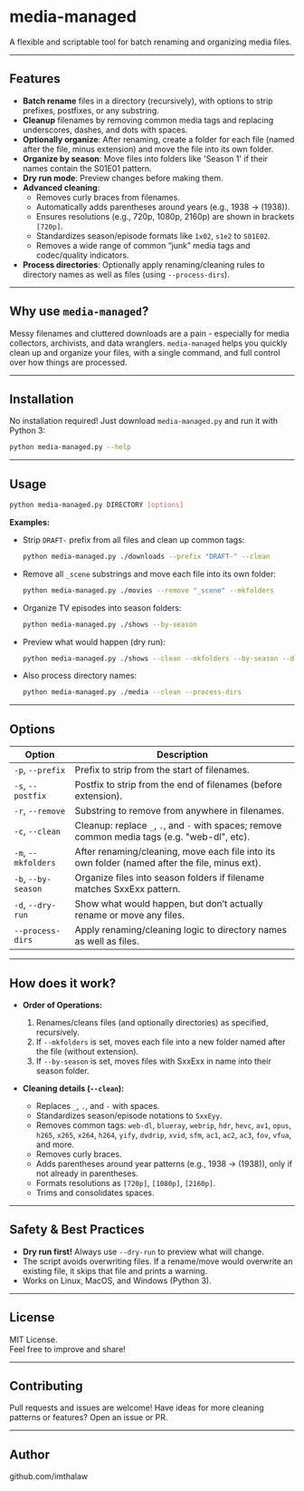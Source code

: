 # media-managed

A flexible and scriptable tool for batch renaming and organizing media files.

---

## Features

- **Batch rename** files in a directory (recursively), with options to strip prefixes, postfixes, or any substring.
- **Cleanup** filenames by removing common media tags and replacing underscores, dashes, and dots with spaces.
- **Optionally organize**: After renaming, create a folder for each file (named after the file, minus extension) and move the file into its own folder.
- **Organize by season**: Move files into folders like 'Season 1' if their names contain the S01E01 pattern.
- **Dry run mode**: Preview changes before making them.
- **Advanced cleaning**: 
  - Removes curly braces from filenames.
  - Automatically adds parentheses around years (e.g., 1938 → (1938)).
  - Ensures resolutions (e.g., 720p, 1080p, 2160p) are shown in brackets `[720p]`.
  - Standardizes season/episode formats like `1x02`, `s1e2` to `S01E02`.
  - Removes a wide range of common “junk” media tags and codec/quality indicators.
- **Process directories**: Optionally apply renaming/cleaning rules to directory names as well as files (using `--process-dirs`).

---

## Why use `media-managed`?

Messy filenames and cluttered downloads are a pain - especially for media collectors, archivists, and data wranglers. `media-managed` helps you quickly clean up and organize your files, with a single command, and full control over how things are processed.

---

## Installation

No installation required! Just download `media-managed.py` and run it with Python 3:

```bash
python media-managed.py --help
```

---

## Usage

```bash
python media-managed.py DIRECTORY [options]
```

**Examples:**

- Strip `DRAFT-` prefix from all files and clean up common tags:
    ```bash
    python media-managed.py ./downloads --prefix "DRAFT-" --clean
    ```

- Remove all `_scene` substrings and move each file into its own folder:
    ```bash
    python media-managed.py ./movies --remove "_scene" --mkfolders
    ```

- Organize TV episodes into season folders:
    ```bash
    python media-managed.py ./shows --by-season
    ```

- Preview what would happen (dry run):
    ```bash
    python media-managed.py ./shows --clean --mkfolders --by-season --dry-run
    ```

- Also process directory names:
    ```bash
    python media-managed.py ./media --clean --process-dirs
    ```

---

## Options

| Option               | Description                                                                                           |
|----------------------|------------------------------------------------------------------------------------------------------|
| `-p`, `--prefix`     | Prefix to strip from the start of filenames.                                                         |
| `-s`, `--postfix`    | Postfix to strip from the end of filenames (before extension).                                       |
| `-r`, `--remove`     | Substring to remove from anywhere in filenames.                                                      |
| `-c`, `--clean`      | Cleanup: replace `_`, `.`, and `-` with spaces; remove common media tags (e.g. "web-dl", etc).       |
| `-m`, `--mkfolders`  | After renaming/cleaning, move each file into its own folder (named after the file, minus ext).        |
| `-b`, `--by-season`  | Organize files into season folders if filename matches SxxExx pattern.                               |
| `-d`, `--dry-run`    | Show what would happen, but don’t actually rename or move any files.                                 |
| `--process-dirs`     | Apply renaming/cleaning logic to directory names as well as files.                                   |

---

## How does it work?

- **Order of Operations:**
    1. Renames/cleans files (and optionally directories) as specified, recursively.
    2. If `--mkfolders` is set, moves each file into a new folder named after the file (without extension).
    3. If `--by-season` is set, moves files with SxxExx in name into their season folder.

- **Cleaning details (`--clean`):**  
  - Replaces `_`, `.`, and `-` with spaces.
  - Standardizes season/episode notations to `SxxEyy`.
  - Removes common tags: `web-dl`, `blueray`, `webrip`, `hdr`, `hevc`, `av1`, `opus`, `h265`, `x265`, `x264`, `h264`, `yify`, `dvdrip`, `xvid`, `sfm`, `ac1`, `ac2`, `ac3`, `fov`, `vfua`, and more.
  - Removes curly braces.
  - Adds parentheses around year patterns (e.g., 1938 → (1938)), only if not already in parentheses.
  - Formats resolutions as `[720p]`, `[1080p]`, `[2160p]`.
  - Trims and consolidates spaces.

---

## Safety & Best Practices

- **Dry run first!** Always use `--dry-run` to preview what will change.
- The script avoids overwriting files. If a rename/move would overwrite an existing file, it skips that file and prints a warning.
- Works on Linux, MacOS, and Windows (Python 3).

---

## License

MIT License.  
Feel free to improve and share!

---

## Contributing

Pull requests and issues are welcome! Have ideas for more cleaning patterns or features? Open an issue or PR.

---

## Author

github.com/imthalaw
